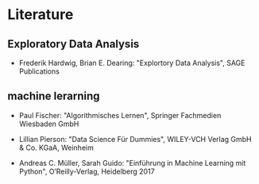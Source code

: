 # Literature

## Exploratory Data Analysis

- Frederik Hardwig, Brian E. Dearing: "Explortory Data Analysis", SAGE Publications

## machine lerarning

- Paul Fischer: "Algorithmisches Lernen", Springer Fachmedien Wiesbaden GmbH
- Lillian Pierson: "Data Science Für Dummies", WILEY-VCH Verlag GmbH & Co. KGaA, Weinheim

- Andreas C. Müller, Sarah Guido: "Einführung in Machine Learning mit Python", O’Reilly-Verlag, Heidelberg 2017
  